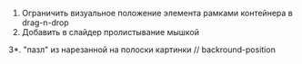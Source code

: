 1. Ограничить визуальное положение элемента рамками контейнера в drag-n-drop
2. Добавить в слайдер пролистывание мышкой 

3*. "пазл" из нарезанной на полоски картинки
  // backround-position